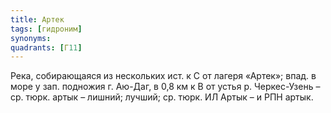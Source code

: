 ```yaml
---
title: Артек
tags: [гидроним]
synonyms:
quadrants: [Г11]
---
```


Река, собирающаяся из нескольких ист. к С от лагеря «Артек»; впад. в море у зап.
подножия г. Аю-Даг, в 0,8 км к В от устья р. Черкес-Узень – ср. тюрк. артык –
лишний; лучший; ср. тюрк. ИЛ Артык – и РПН артык.
